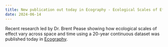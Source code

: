```yaml
---
title: New publication out today in Ecography - Ecological Scales of Effect Vary Aross Space and Time
date: 2024-06-14
---
```


Recent research led by Dr. Brent Pease showing how ecological scales of effect vary across space and time using a 20-year continuous dataset was published today in [Ecography](https://nsojournals.onlinelibrary.wiley.com/doi/10.1111/ecog.07163). 


